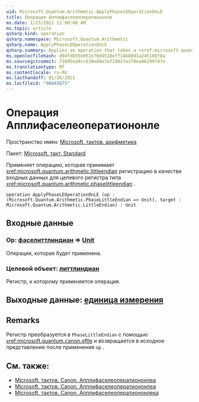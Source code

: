 ```yaml
---
uid: Microsoft.Quantum.Arithmetic.ApplyPhaseLEOperationOnLE
title: Операция Апплифаселеоператиононле
ms.date: 1/23/2021 12:00:00 AM
ms.topic: article
qsharp.kind: operation
qsharp.namespace: Microsoft.Quantum.Arithmetic
qsharp.name: ApplyPhaseLEOperationOnLE
qsharp.summary: Applies an operation that takes a <xref:microsoft.quantum.arithmetic.littleendian> register as input on a target register of type <xref:microsoft.quantum.arithmetic.phaselittleendian>.
ms.openlocfilehash: d94fdb55e051e76dd518eff14b80d1a24516bf8a
ms.sourcegitcommit: 71605ea9cc630e84e7ef29027e1f0ea06299747e
ms.translationtype: MT
ms.contentlocale: ru-RU
ms.lasthandoff: 01/26/2021
ms.locfileid: "98843675"
---
```

# <a name="applyphaseleoperationonle-operation"></a>Операция Апплифаселеоператиононле

Пространство имен: [Microsoft. тактов. арифметика](xref:Microsoft.Quantum.Arithmetic)

Пакет: [Microsoft. такт. Standard](https://nuget.org/packages/Microsoft.Quantum.Standard)


Применяет операцию, которая принимает <xref:microsoft.quantum.arithmetic.littleendian> регистрацию в качестве входных данных для целевого регистра типа <xref:microsoft.quantum.arithmetic.phaselittleendian> .

```qsharp
operation ApplyPhaseLEOperationOnLE (op : (Microsoft.Quantum.Arithmetic.PhaseLittleEndian => Unit), target : Microsoft.Quantum.Arithmetic.LittleEndian) : Unit
```


## <a name="input"></a>Входные данные

### <a name="op--phaselittleendian--unit"></a>Op: [фаселиттлиндиан](xref:Microsoft.Quantum.Arithmetic.PhaseLittleEndian) => [Unit](xref:microsoft.quantum.lang-ref.unit) 

Операция, которая будет применена.


### <a name="target--littleendian"></a>Целевой объект: [литтлиндиан](xref:Microsoft.Quantum.Arithmetic.LittleEndian)

Регистр, к которому применяется операция.



## <a name="output--unit"></a>Выходные данные: [единица измерения](xref:microsoft.quantum.lang-ref.unit)



## <a name="remarks"></a>Remarks

Регистр преобразуется в `PhaseLittleEndian` с помощью <xref:microsoft.quantum.canon.qftle> и возвращается в исходное представление после применения `op` .

## <a name="see-also"></a>См. также:

- [Microsoft. тактов. Canon. Апплифаселеоператиононлеа](xref:Microsoft.Quantum.Canon.ApplyPhaseLEOperationonLEA)
- [Microsoft. тактов. Canon. Апплифаселеоператиононлеа](xref:Microsoft.Quantum.Canon.ApplyPhaseLEOperationonLEA)
- [Microsoft. тактов. Canon. Апплифаселеоператиононлека](xref:Microsoft.Quantum.Canon.ApplyPhaseLEOperationonLECA)